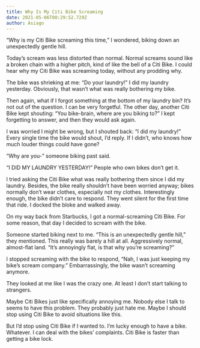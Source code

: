 ```yaml
---
title: Why Is My Citi Bike Screaming
date: 2021-05-06T00:29:52.729Z
author: Asiago
---
```

<!--StartFragment-->

“Why is my Citi Bike screaming this time,” I wondered, biking down an unexpectedly gentle hill. 

Today’s scream was less distorted than normal. Normal screams sound like a broken chain with a higher pitch, kind of like the bell of a Citi Bike. I could hear why my Citi Bike was screaming today, without any prodding why.

The bike was shrieking at me: “Do your laundry!” I did my laundry yesterday. Obviously, that wasn’t what was really bothering my bike.

Then again, what if I forgot something at the bottom of my laundry bin? It’s not out of the question. I can be very forgetful. The other day, another Citi Bike kept shouting: “You bike-brain, where are you biking to?” I kept forgetting to answer, and then they would ask again.

I was worried I might be wrong, but I shouted back: “I did my laundry!” Every single time the bike would shout, I’d reply. If I didn’t, who knows how much louder things could have gone?

“Why are you-” someone biking past said. 

“I DID MY LAUNDRY YESTERDAY!” People who own bikes don’t get it.

I tried asking the Citi Bike what was really bothering them since I did my laundry. Besides, the bike really shouldn’t have been worried anyway; bikes normally don’t wear clothes, especially not my clothes. Interestingly enough, the bike didn’t care to respond. They went silent for the first time that ride. I docked the bloke and walked away. 

On my way back from Starbucks, I got a normal-screaming Citi Bike. For some reason, that day I decided to scream with the bike. 

Someone started biking next to me. “This is an unexpectedly gentle hill,” they mentioned. This really was barely a hill at all. Aggressively normal, almost-flat land. “It’s annoyingly flat, is that why you’re screaming?”

I stopped screaming with the bike to respond, “Nah, I was just keeping my bike’s scream company.” Embarrassingly, the bike wasn’t screaming anymore.

They looked at me like I was the crazy one. At least I don’t start talking to strangers.

Maybe Citi Bikes just like specifically annoying me. Nobody else I talk to seems to have this problem. They probably just hate me. Maybe I should stop using Citi Bike to avoid situations like this. 

But I’d stop using Citi Bike if I wanted to. I’m lucky enough to have a bike. Whatever. I can deal with the bikes’ complaints. Citi Bike is faster than getting a bike lock.

<!--EndFragment-->
